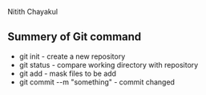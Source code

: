 Nitith Chayakul

## Summery of Git command

* git init - create a new repository
* git status - compare working directory with repository
* git add - mask files to be add
* git commit --m "something" - commit changed